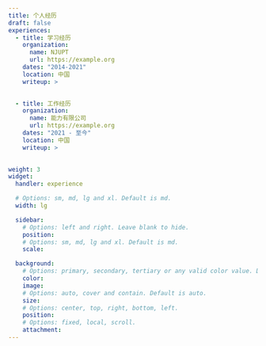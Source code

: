 ```yaml
---
title: 个人经历
draft: false
experiences:
  - title: 学习经历
    organization:
      name: NJUPT 
      url: https://example.org
    dates: "2014-2021"
    location: 中国
    writeup: >
      

  - title: 工作经历
    organization:
      name: 能力有限公司
      url: https://example.org
    dates: "2021 - 至今"
    location: 中国
    writeup: >
  

weight: 3
widget:
  handler: experience

  # Options: sm, md, lg and xl. Default is md.
  width: lg

  sidebar:
    # Options: left and right. Leave blank to hide.
    position:
    # Options: sm, md, lg and xl. Default is md.
    scale:

  background:
    # Options: primary, secondary, tertiary or any valid color value. Default is primary.
    color:
    image:
    # Options: auto, cover and contain. Default is auto.
    size:
    # Options: center, top, right, bottom, left.
    position:
    # Options: fixed, local, scroll.
    attachment:
---
```

